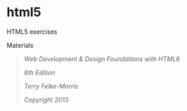 # html5
HTML5 exercises

Materials

>*Web Development & Design Foundations with HTML6*
>
>_6th Edition_
>
>_Terry Felke-Morris_
>
>_Copyright 2013_


